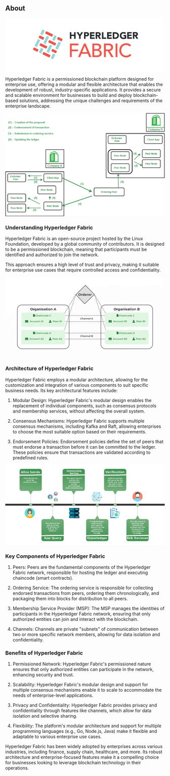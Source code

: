 ## About

![image](1.png)

Hyperledger Fabric is a permissioned blockchain platform designed for enterprise use, offering a modular and flexible architecture that enables the development of robust, industry-specific applications. It provides a secure and scalable environment for businesses to build and deploy blockchain-based solutions, addressing the unique challenges and requirements of the enterprise landscape.

![image](2.png)

### Understanding Hyperledger Fabric

Hyperledger Fabric is an open-source project hosted by the Linux Foundation, developed by a global community of contributors. It is designed to be a permissioned blockchain, meaning that participants must be identified and authorized to join the network. 

This approach ensures a high level of trust and privacy, making it suitable for enterprise use cases that require controlled access and confidentiality.

![image](3.png)

### Architecture of Hyperledger Fabric

Hyperledger Fabric employs a modular architecture, allowing for the customization and integration of various components to suit specific business needs. Its key architectural features include:

1. Modular Design: Hyperledger Fabric's modular design enables the replacement of individual components, such as consensus protocols and membership services, without affecting the overall system.

2. Consensus Mechanisms: Hyperledger Fabric supports multiple consensus mechanisms, including Kafka and Raft, allowing enterprises to choose the most suitable option based on their requirements.

3. Endorsement Policies: Endorsement policies define the set of peers that must endorse a transaction before it can be committed to the ledger. These policies ensure that transactions are validated according to predefined rules.

![image](4.jpg)

### Key Components of Hyperledger Fabric

1. Peers: Peers are the fundamental components of the Hyperledger Fabric network, responsible for hosting the ledger and executing chaincode (smart contracts).

2. Ordering Service: The ordering service is responsible for collecting endorsed transactions from peers, ordering them chronologically, and packaging them into blocks for distribution to all peers.

3. Membership Service Provider (MSP): The MSP manages the identities of participants in the Hyperledger Fabric network, ensuring that only authorized entities can join and interact with the blockchain.

4. Channels: Channels are private "subnets" of communication between two or more specific network members, allowing for data isolation and confidentiality.

### Benefits of Hyperledger Fabric

1. Permissioned Network: Hyperledger Fabric's permissioned nature ensures that only authorized entities can participate in the network, enhancing security and trust.

2. Scalability: Hyperledger Fabric's modular design and support for multiple consensus mechanisms enable it to scale to accommodate the needs of enterprise-level applications.

3. Privacy and Confidentiality: Hyperledger Fabric provides privacy and confidentiality through features like channels, which allow for data isolation and selective sharing.

4. Flexibility: The platform's modular architecture and support for multiple programming languages (e.g., Go, Node.js, Java) make it flexible and adaptable to various enterprise use cases.

Hyperledger Fabric has been widely adopted by enterprises across various industries, including finance, supply chain, healthcare, and more. Its robust architecture and enterprise-focused features make it a compelling choice for businesses looking to leverage blockchain technology in their operations.